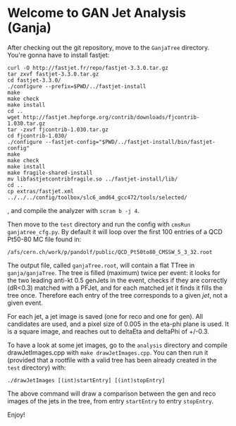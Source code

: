 # Welcome to GAN Jet Analysis (Ganja)

After checking out the git repository, move to the `GanjaTree` directory. You're gonna have to install fastjet:

```
curl -O http://fastjet.fr/repo/fastjet-3.3.0.tar.gz 
tar zxvf fastjet-3.3.0.tar.gz
cd fastjet-3.3.0/
./configure --prefix=$PWD/../fastjet-install
make 
make check
make install
cd ..
wget http://fastjet.hepforge.org/contrib/downloads/fjcontrib-1.030.tar.gz
tar -zxvf fjcontrib-1.030.tar.gz
cd fjcontrib-1.030/
./configure --fastjet-config="$PWD/../fastjet-install/bin/fastjet-config"
make 
make check
make install
make fragile-shared-install
mv libfastjetcontribfragile.so ../fastjet-install/lib/
cd ..
cp extras/fastjet.xml ../../../config/toolbox/slc6_amd64_gcc472/tools/selected/
```

, and compile the analyzer with `scram b -j 4`.

Then move to the `test` directory and run the config with `cmsRun ganjatree_cfg.py`. By default it will loop over the first 100 entries of a QCD Pt50-80 MC file found in:

`/afs/cern.ch/work/p/pandolf/public/QCD_Pt50to80_CMSSW_5_3_32.root`

The output file, called `ganjaTree.root`, will contain a flat TTree in `ganja/ganjaTree`. 
The tree is filled (maximum) twice per event: it looks for the two leading anti-kt 0.5 genJets in the event, checks if they are
correctly (dR<0.3) matched with a PFJet, and for each matched jet it finds it fills the tree once. Therefore each entry
of the tree corresponds to a given *jet*, not a given event.

For each jet, a jet image is saved (one for reco and one for gen). All candidates are used, and a pixel size of 0.005 in the eta-phi
plane is used. It is a square image, and reaches out to deltaEta and deltaPhi of +/-0.3.

To have a look at some jet images, go to the `analysis` directory and compile drawJetImages.cpp with `make drawJetImages.cpp`.
You can then run it (provided that a rootfile with a valid tree has been already created in the `test` directory) with:

`./drawJetImages [(int)startEntry] [(int)stopEntry]`

The above command will draw a comparison between the gen and reco images of the jets in the tree, from entry `startEntry` to entry `stopEntry`.

Enjoy!

